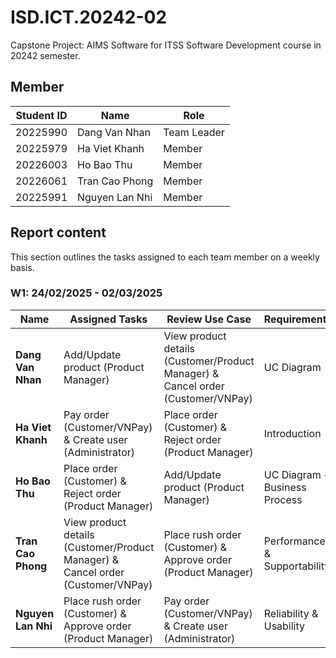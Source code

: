 # ISD.ICT.20242-02
Capstone Project: AIMS Software for ITSS Software Development course in 20242 semester.


## Member
| Student ID | Name           | Role        |
|------------|----------------|-------------|
| 20225990   | Dang Van Nhan  | Team Leader |
| 20225979   | Ha Viet Khanh  | Member      |
| 20226003   | Ho Bao Thu     | Member      |
| 20226061   | Tran Cao Phong | Member      |
| 20225991   | Nguyen Lan Nhi | Member      |

## Report content
This section outlines the tasks assigned to each team member on a weekly basis.

### W1: 24/02/2025 - 02/03/2025

| **Name**          | **Assigned Tasks**                            | **Review Use Case**                                                                          | **Requirements**          |
|------------------|-----------------------------------------------|----------------------------------------------------------------------------------------------|---------------------------|
| **Dang Van Nhan** | Add/Update product (Product Manager)          | View product details (Customer/Product Manager) & Cancel order (Customer/VNPay)              | UC Diagram                |
| **Ha Viet Khanh** | Pay order (Customer/VNPay) & Create user (Administrator)                  | Place order (Customer) & Reject order (Product Manager)                                                                 | Introduction              |
| **Ho Bao Thu**    | Place order (Customer) & Reject order (Product Manager)         | Add/Update product (Product Manager)                                                         | UC Diagram + Business Process |
| **Tran Cao Phong**| View product details (Customer/Product Manager) & Cancel order (Customer/VNPay) | Place rush order (Customer) & Approve order (Product Manager) | Performance & Supportability |
| **Nguyen Lan Nhi**| Place rush order (Customer) & Approve order (Product Manager)               | Pay order (Customer/VNPay) & Create user (Administrator)                                     | Reliability & Usability   |
